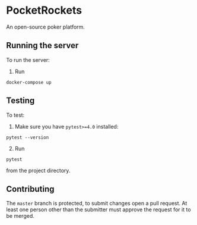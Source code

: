 # PocketRockets
An open-source poker platform.

## Running the server
To run the server:

1. Run

```
docker-compose up
```

## Testing
To test:

1. Make sure you have `pytest>=4.0` installed:
```
pytest --version
```

2. Run

```
pytest
```
from the project directory.

## Contributing
The `master` branch is protected, to submit changes open a pull request. At least one person other than the submitter must approve the request for it to be merged.
